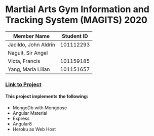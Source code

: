 # Martial Arts Gym Information and Tracking System (MAGITS) 2020

| Member Name |Student ID|
|----------|:-------------:|
| Jacildo, John Aldrin |101112293|
| Naguit, Sir Angel ||
| Victa, Francis |101159185|
| Yang, Maria Lilian |101151657|

### [Link to Project](https://magits.herokuapp.com/)

#### This project implements the following:
- MongoDb with Mongoose
- Angular Material
- Express
- Angular8
- Heroku as Web Host
